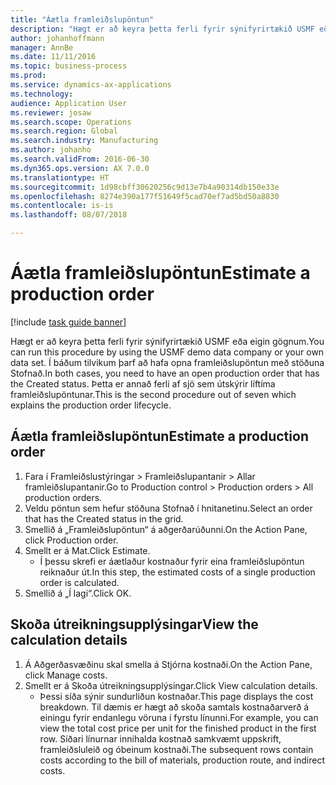 ```yaml
---
title: "Áætla framleiðslupöntun"
description: "Hægt er að keyra þetta ferli fyrir sýnifyrirtækið USMF eða eigin gögnum."
author: johanhoffmann
manager: AnnBe
ms.date: 11/11/2016
ms.topic: business-process
ms.prod: 
ms.service: dynamics-ax-applications
ms.technology: 
audience: Application User
ms.reviewer: josaw
ms.search.scope: Operations
ms.search.region: Global
ms.search.industry: Manufacturing
ms.author: johanho
ms.search.validFrom: 2016-06-30
ms.dyn365.ops.version: AX 7.0.0
ms.translationtype: HT
ms.sourcegitcommit: 1d98cbff30620256c9d13e7b4a90314db150e33e
ms.openlocfilehash: 8274e390a177f51649f5cad70ef7ad5bd50a8830
ms.contentlocale: is-is
ms.lasthandoff: 08/07/2018

---
```

# <a name="estimate-a-production-order"></a><span data-ttu-id="a3640-103">Áætla framleiðslupöntun</span><span class="sxs-lookup"><span data-stu-id="a3640-103">Estimate a production order</span></span>

[!include [task guide banner](../../includes/task-guide-banner.md)]

<span data-ttu-id="a3640-104">Hægt er að keyra þetta ferli fyrir sýnifyrirtækið USMF eða eigin gögnum.</span><span class="sxs-lookup"><span data-stu-id="a3640-104">You can run this procedure by using the USMF demo data company or your own data set.</span></span> <span data-ttu-id="a3640-105">Í báðum tilvikum þarf að hafa opna framleiðslupöntun með stöðuna Stofnað.</span><span class="sxs-lookup"><span data-stu-id="a3640-105">In both cases, you need to have an open production order that has the Created status.</span></span> <span data-ttu-id="a3640-106">Þetta er annað ferli af sjö sem útskýrir líftíma framleiðslupöntunar.</span><span class="sxs-lookup"><span data-stu-id="a3640-106">This is the second procedure out of seven which explains the production order lifecycle.</span></span>


## <a name="estimate-a-production-order"></a><span data-ttu-id="a3640-107">Áætla framleiðslupöntun</span><span class="sxs-lookup"><span data-stu-id="a3640-107">Estimate a production order</span></span>
1. <span data-ttu-id="a3640-108">Fara í Framleiðslustýringar > Framleiðslupantanir > Allar framleiðslupantanir.</span><span class="sxs-lookup"><span data-stu-id="a3640-108">Go to Production control > Production orders > All production orders.</span></span>
2. <span data-ttu-id="a3640-109">Veldu pöntun sem hefur stöðuna Stofnað í hnitanetinu.</span><span class="sxs-lookup"><span data-stu-id="a3640-109">Select an order that has the Created status in the grid.</span></span>
3. <span data-ttu-id="a3640-110">Smellið á „Framleiðslupöntun“ á aðgerðarúðunni.</span><span class="sxs-lookup"><span data-stu-id="a3640-110">On the Action Pane, click Production order.</span></span>
4. <span data-ttu-id="a3640-111">Smellt er á Mat.</span><span class="sxs-lookup"><span data-stu-id="a3640-111">Click Estimate.</span></span>
    * <span data-ttu-id="a3640-112">Í þessu skrefi er áætlaður kostnaður fyrir eina framleiðslupöntun reiknaður út.</span><span class="sxs-lookup"><span data-stu-id="a3640-112">In this step, the estimated costs of a single production order is calculated.</span></span>   
5. <span data-ttu-id="a3640-113">Smellið á „Í lagi“.</span><span class="sxs-lookup"><span data-stu-id="a3640-113">Click OK.</span></span>

## <a name="view-the-calculation-details"></a><span data-ttu-id="a3640-114">Skoða útreikningsupplýsingar</span><span class="sxs-lookup"><span data-stu-id="a3640-114">View the calculation details</span></span>
1. <span data-ttu-id="a3640-115">Á Aðgerðasvæðinu skal smella á Stjórna kostnaði.</span><span class="sxs-lookup"><span data-stu-id="a3640-115">On the Action Pane, click Manage costs.</span></span>
2. <span data-ttu-id="a3640-116">Smellt er á Skoða útreikningsupplýsingar.</span><span class="sxs-lookup"><span data-stu-id="a3640-116">Click View calculation details.</span></span>
    * <span data-ttu-id="a3640-117">Þessi síða sýnir sundurliðun kostnaðar.</span><span class="sxs-lookup"><span data-stu-id="a3640-117">This page displays the cost breakdown.</span></span> <span data-ttu-id="a3640-118">Til dæmis er hægt að skoða samtals kostnaðarverð á einingu fyrir endanlegu vöruna í fyrstu línunni.</span><span class="sxs-lookup"><span data-stu-id="a3640-118">For example, you can view the total cost price per unit for the finished product in the first row.</span></span> <span data-ttu-id="a3640-119">Síðari línurnar innihalda kostnað samkvæmt uppskrift, framleiðsluleið og óbeinum kostnaði.</span><span class="sxs-lookup"><span data-stu-id="a3640-119">The subsequent rows contain costs according to the bill of materials, production route, and indirect costs.</span></span>  

